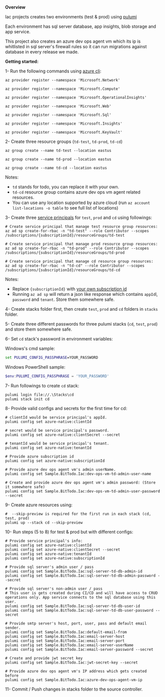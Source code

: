 ﻿**Overview**

Iac projects creates two environments (test & prod) using [pulumi](https://www.pulumi.com/)

Each environment has sql server database, app insights, blob storage and app service.

This project also creates an azure dev ops agent vm which its ip is whitlisted in sql server's firewall rules so it can run migrations against database in every release we made.

**Getting started:**

1-  Run the following commands using [azure cli](https://docs.microsoft.com/en-us/cli/azure/install-azure-cli):

```
az provider register --namespace 'Microsoft.Network'

az provider register --namespace 'Microsoft.Compute'

az provider register --namespace 'Microsoft.OperationalInsights'

az provider register --namespace 'Microsoft.Web'

az provider register --namespace 'Microsoft.Sql'

az provider register --namespace 'Microsoft.Insights'

az provider register --namespace 'Microsoft.KeyVault'

```

2- Create three resource groups (`td-test`, `td-prod`, `td-cd`)

```
az group create --name td-test --location eastus

az group create --name td-prod --location eastus

az group create --name td-cd --location eastus
```

Notes:
* `td` stands for todo, you can replace it with your own.
* `td-cd` resource group contains azure dev ops vm agent related resources.
* You can use any location supported by azure cloud (run `az account list-locations -o table` to see full list of locations)

3- Create three [service principals](https://docs.microsoft.com/en-us/azure/active-directory/develop/app-objects-and-service-principals) for `test`, `prod` and `cd` using followings:

```
# Create service principal that manage test resource group resources:
az ad sp create-for-rbac -n "td-test" --role Contributor --scopes /subscriptions/{subscriptionId}/resourceGroups/td-test

# Create service principal that manage prod resource group resources:
az ad sp create-for-rbac -n "td-prod" --role Contributor --scopes /subscriptions/{subscriptionId}/resourceGroups/td-prod

# Create service principal that manage cd resource group resources:
az ad sp create-for-rbac -n "td-cd" --role Contributor --scopes /subscriptions/{subscriptionId}/resourceGroups/td-cd
```

Notes:

* Replace `{subscriptionId}` with [your own subscription id](https://docs.microsoft.com/en-us/azure/media-services/latest/setup-azure-subscription-how-to)
* Running `az ad sp` will return a json like response which contains `appId`l, `password` and `tenant`. Store them somewhere safe.

4- Create stacks folder first, then create `test`, `prod` and `cd` folders in `stacks` folder.

5- Create three different passwords for three pulumi stacks (`cd`, `test`, `prod`) and store them somewhere safe.

6- Set `cd` stack's password in environment variables:

Windows's cmd sample:

```cmd
set PULUMI_CONFIG_PASSPHRASE=YOUR_PASSWORD
```

Windows PowerShell sample:

```powershell
$env:PULUMI_CONFIG_PASSPHRASE = 'YOUR_PASSWORD'
```

7- Run followings to create `cd` stack:
```
pulumi login file://.\Stacks\cd
pulumi stack init cd
```

8- Provide valid configs and secrets for the first time for cd:

```
# clientId would be service principal's appId.
pulumi config set azure-native:clientId 

# secret would be service principal's password.
pulumi config set azure-native:clientSecret --secret

# tenantId would be service principal's tenant.
pulumi config set azure-native:tenantId 

# Provide azure subscription id
pulumi config set azure-native:subscriptionId

# Provide azure dev ops agent vm's admin userName.
pulumi config set Sample.BitTodo.Iac:dev-ops-vm-td-admin-user-name

# Create and provide azure dev ops agent vm's admin password: (Store it somewhere safe)
pulumi config set Sample.BitTodo.Iac:dev-ops-vm-td-admin-user-password --secret
```

9- Create azure resources using:
```
#  --skip-preview is required for the first run in each stack (cd, test, prod)
pulumi up --stack cd --skip-preview
```

10- Run steps (5 to 8) for test & prod but with different configs:

```
# Provide service principal's info:
pulumi config set azure-native:clientId 
pulumi config set azure-native:clientSecret --secret
pulumi config set azure-native:tenantId 
pulumi config set azure-native:subscriptionId 

# Provide sql server's admin user / pass
pulumi config set Sample.BitTodo.Iac:sql-server-td-db-admin-id
pulumi config set Sample.BitTodo.Iac:sql-server-td-db-admin-password --secret

# Provide sql server's non-admin user / pass
# This user is gets created during CI/CD and will have access to CRUD operations only. App service connects to the sql database using this user.
pulumi config set Sample.BitTodo.Iac:sql-server-td-db-user-id
pulumi config set Sample.BitTodo.Iac:sql-server-td-db-user-password --secret

# Provide smtp server's host, port, user, pass and default email sender.
pulumi config set Sample.BitTodo.Iac:default-email-from
pulumi config set Sample.BitTodo.Iac:email-server-host
pulumi config set Sample.BitTodo.Iac:email-server-port
pulumi config set Sample.BitTodo.Iac:email-server-userName
pulumi config set Sample.BitTodo.Iac:email-server-password --secret

# Create and provide jwt secret key
pulumi config set Sample.BitTodo.Iac:jwt-secret-key --secret

# Provide azure dev ops agent vm's IP address which gets created before
pulumi config set Sample.BitTodo.Iac:azure-dev-ops-agent-vm-ip
```

11- Commit / Push changes in stacks folder to the source controller.
